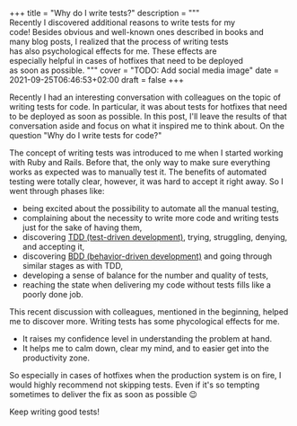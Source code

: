 +++
title = "Why do I write tests?"
description = """\
  Recently I discovered additional reasons to write tests for my \
  code! Besides obvious and well-known ones described in books and \
  many blog posts, I realized that the process of writing tests \
  has also psychological effects for me. These effects are \
  especially helpful in cases of hotfixes that need to be deployed \
  as soon as possible.
  """
cover = "TODO: Add social media image"
date = 2021-09-25T06:46:53+02:00
draft = false
+++

Recently I had an interesting conversation with colleagues on the topic of
writing tests for code. In particular, it was about tests for hotfixes that need
to be deployed as soon as possible. In this post, I'll leave the results of that
conversation aside and focus on what it inspired me to think about. On the
question "Why do I write tests for code?"

<!--more-->

The concept of writing tests was introduced to me when I started working with
Ruby and Rails. Before that, the only way to make sure everything works as
expected was to manually test it. The benefits of automated testing were totally
clear, however, it was hard to accept it right away. So I went through phases
like:

  - being excited about the possibility to automate all the manual testing,
  - complaining about the necessity to write more code and writing tests just
    for the sake of having them,
  - discovering [TDD (test-driven development)][1], trying, struggling, denying,
    and accepting it,
  - discovering [BDD (behavior-driven development)][2] and going through similar
    stages as with TDD,
  - developing a sense of balance for the number and quality of tests,
  - reaching the state when delivering my code without tests fills like a poorly
    done job.

This recent discussion with colleagues, mentioned in the beginning, helped me to
discover more. Writing tests has some phycological effects for me.

  - It raises my confidence level in understanding the problem at hand.
  - It helps me to calm down, clear my mind, and to easier get into the
    productivity zone.

So especially in cases of hotfixes when the production system is on fire, I
would highly recommend not skipping tests. Even if it's so tempting sometimes to
deliver the fix as soon as possible :wink:

Keep writing good tests!


[1]: https://en.wikipedia.org/wiki/Test-driven_development
[2]: https://en.wikipedia.org/wiki/Behavior-driven_development
